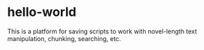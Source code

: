 # hello-world
This is a platform for saving scripts to work with novel-length text manipulation, chunking, searching, etc. 
